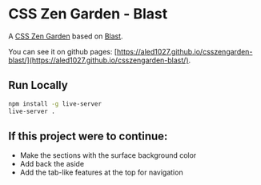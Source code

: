 # CSS Zen Garden - Blast

A [CSS Zen Garden](https://csszengarden.com/) based on [Blast](https://blast.io/en/about).

You can see it on github pages: [https://aled1027.github.io/csszengarden-blast/](https://aled1027.github.io/csszengarden-blast/).

## Run Locally

```bash
npm install -g live-server
live-server .
```

## If this project were to continue:

- Make the sections with the surface background color
- Add back the aside
- Add the tab-like features at the top for navigation
